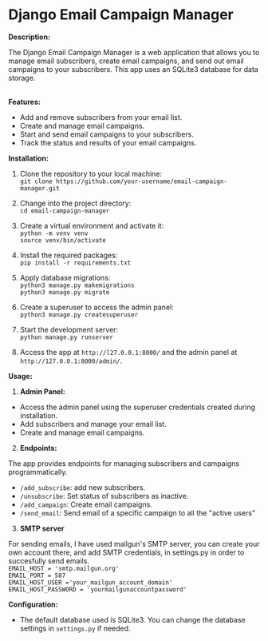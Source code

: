 # Django Email Campaign Manager

**Description:**

The Django Email Campaign Manager is a web application that allows you to manage email subscribers, create email campaigns, and send out email campaigns to your subscribers. This app uses an SQLite3 database for data storage. <br>
 <br>

**Features:**

- Add and remove subscribers from your email list.
- Create and manage email campaigns.
- Start and send email campaigns to your subscribers.
- Track the status and results of your email campaigns.

**Installation:**

1. Clone the repository to your local machine: <br>
`git clone https://github.com/your-username/email-campaign-manager.git` <br>

2. Change into the project directory: <br>
`cd email-campaign-manager` <br>

3. Create a virtual environment and activate it: <br>
`python -m venv venv` <br>
`source venv/bin/activate` <br>

4. Install the required packages: <br>
`pip install -r requirements.txt` <br>

5. Apply database migrations: <br>
`python3 manage.py makemigrations` <br>
`python3 manage.py migrate` <br>

6. Create a superuser to access the admin panel: <br>
`python3 manage.py createsuperuser` <br>

7. Start the development server: <br>
`python manage.py runserver` <br>


8. Access the app at `http://l27.0.0.1:8000/` and the admin panel at `http://127.0.0.1:8000/admin/`.

**Usage:**

1. **Admin Panel:**

- Access the admin panel using the superuser credentials created during installation.
- Add subscribers and manage your email list.
- Create and manage email campaigns.

2. **Endpoints:**

The app provides endpoints for managing subscribers and campaigns programmatically.

- `/add_subscribe`: add new subscribers. <br>
- `/unsubscribe`: Set status of subscribers as inactive. <br>
- `/add_campaign`: Create email campaigns. <br>
- `/send_email`: Send email of a specific campaign to all the "active users" <br>


3. **SMTP server**

For sending emails, I have used mailgun's SMTP server, you can create your own account there, and add SMTP credentials, in settings.py in order to succesfully send emails. <br>
`EMAIL_HOST = 'smtp.mailgun.org'` <br>
`EMAIL_PORT = 587` <br>
`EMAIL_HOST_USER ='your_mailgun_account_domain'` <br>
`EMAIL_HOST_PASSWORD = 'yourmailgunaccountpassword'` <br>

**Configuration:**

- The default database used is SQLite3. You can change the database settings in `settings.py` if needed.

